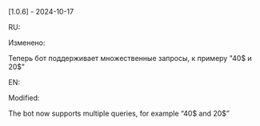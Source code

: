 [1.0.6] - 2024-10-17

RU:

Изменено:

Теперь бот поддерживает множественные запросы, к примеру "40$ и 20$"

EN:

Modified:

The bot now supports multiple queries, for example “40$ and 20$”
